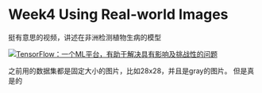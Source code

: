 # Week4 Using Real-world Images


挺有意思的视频，讲述在非洲检测植物生病的模型



[![TensorFlow：一个ML平台，有助于解决具有影响及挑战性的问题](https://www.youtube.com/watch?v=NlpS-DhayQA/0.jpg)](https://www.youtube.com/watch?v=NlpS-DhayQA "TensorFlow：一个ML平台，有助于解决具有影响及挑战性的问题")


之前用的数据集都是固定大小的图片，比如28x28，并且是gray的图片。
但是真是的
